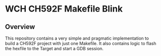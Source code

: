# WCH CH592F Makefile Blink

## Overview

This repository contains a very simple and pragmatic implementation to build a CH592F project with just one Makefile. It also contains logic to flash the hexfile to the Target and start a GDB session.
